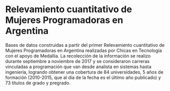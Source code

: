 # Relevamiento cuantitativo de Mujeres Programadoras en Argentina 

Bases de datos construidas a partir del primer Relevamiento cuantitativo de Mujeres Programadoras en Argentina realizadas por Chicas en Tecnología con el apoyo de Medallia. La recolección de la información se realizo durante septiembre a noviembre de 2017 y se consideraron carreras vinculadas a programación que van desde analista en sistemas hasta ingeniería, logrando obtener una cobertura de 84 universidades, 5 años de formación (2010-2015, que al día de la fecha es el último año publicado) y 73 títulos de grado y pregrado. 

